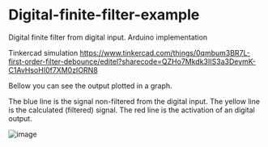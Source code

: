 # Digital-finite-filter-example
Digital finite filter from digital input.  Arduino implementation


Tinkercad simulation
https://www.tinkercad.com/things/0qmbum3BR7L-first-order-filter-debounce/editel?sharecode=QZHo7Mkdk3IIS3a3DeymK-C1AvHsoHI0f7XM0zIORN8

Bellow you can see the output plotted in a graph.

The blue line is the signal non-filtered from the digital input.
The yellow line is the calculated (filtered) signal.
The red line is the activation of an digital output.

![image](https://user-images.githubusercontent.com/33373207/157916136-d66edde8-8491-48a9-b45c-e08255617361.png)
